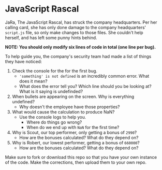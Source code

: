 # JavaScript Rascal

JaRa, The JavaScript Rascal, has struck the company headquarters. Per her calling card, she has only done damage to the company headquarters' `script.js` file, so only make changes to those files. She couldn't help herself, and has left some punny hints behind.

**NOTE: You should only modify six lines of code in total (one line per bug).**

To help guide you, the company's security team had made a list of things they have noticed:

1. Check the console for the for the first bug.
    - `'something' is not defined` is an incredibly common error. What does it mean?
    - What does the error tell you? Which line should you be looking at? What is it saying is undefinded?
3. When bullets are appearing on the screen. Why is everything undefined?
    - Why doesn't the employee have those properties?
3. What would cause the calculation to produce NaN?
    - Use the console logs to help you.
        - Where do things go wrong?
        - When do we end up with `NaN` for the first time?
4. Why is Scout, our top performer, only getting a bonus of `2990`?
    - How are the bonuses calculated? What do they depend on?
5. Why is Robert, our lowest performer, getting a bonus of `660000`?
    - How are the bonuses calculated? What do they depend on?

Make sure to fork or download this repo so that you have your own instance of the code. Make the corrections, then upload them to your own repo.
